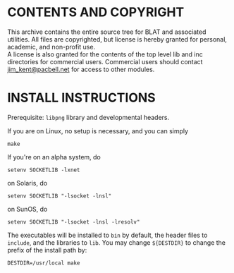 # CONTENTS AND COPYRIGHT

This archive contains the entire source tree for BLAT and
associated utilities.  All files are copyrighted, but license 
is hereby granted for personal, academic, and non-profit use.  
A license is also granted for the contents of the top level 
lib and inc directories for commercial users.  Commercial 
users should contact jim_kent@pacbell.net for access to other modules.

# INSTALL INSTRUCTIONS

Prerequisite: `libpng` library and developmental headers.

If you are on Linux, no setup is necessary, and you can simply

    make


If you're on an alpha system, do

    setenv SOCKETLIB -lxnet

on Solaris, do

    setenv SOCKETLIB "-lsocket -lnsl"

on SunOS, do

    setenv SOCKETLIB "-lsocket -lnsl -lresolv"


The executables will be installed to `bin` by default, the header files to `include`, and the libraries to `lib`. You may change `${DESTDIR}` to change the prefix of the install path by:

    DESTDIR=/usr/local make
